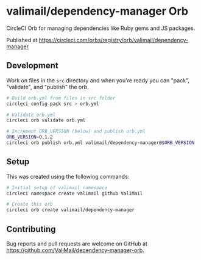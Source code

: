# valimail/dependency-manager Orb

CircleCI Orb for managing dependencies like Ruby gems and JS packages.

Published at https://circleci.com/orbs/registry/orb/valimail/dependency-manager

## Development

Work on files in the `src` directory and when you're ready you can "pack",
"validate", and "publish" the orb.

```bash
# Build orb.yml from files in src folder
circleci config pack src > orb.yml

# Validate orb.yml
circleci orb validate orb.yml

# Increment ORB_VERSION (below) and publish orb.yml
ORB_VERSION=0.1.2
circleci orb publish orb.yml valimail/dependency-manager@$ORB_VERSION
```

## Setup

This was created using the following commands:

```bash
# Initial setup of valimail namespace
circleci namespace create valimail github ValiMail

# Create this orb
circleci orb create valimail/dependency-manager
```

## Contributing

Bug reports and pull requests are welcome on GitHub at https://github.com/ValiMail/dependency-manager-orb.
